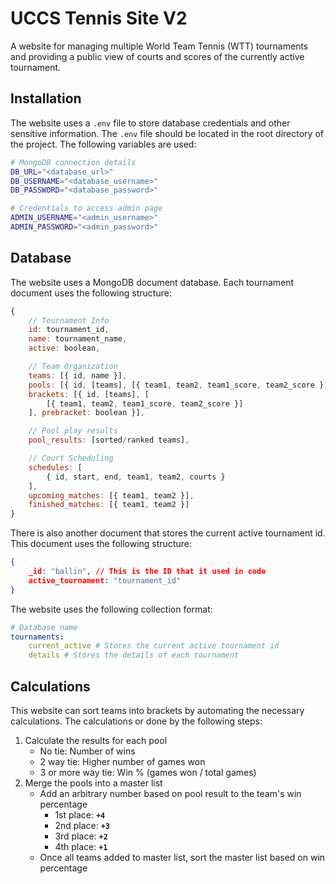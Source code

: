 # UCCS Tennis Site V2

A website for managing multiple World Team Tennis (WTT) tournaments and providing a public view of courts and scores of the currently active tournament.

## Installation

The website uses a `.env` file to store database credentials and other sensitive information. The `.env` file should be located in the root directory of the project. The following variables are used:


```bash
# MongoDB connection details
DB_URL="<database_url>"
DB_USERNAME="<database_username>"
DB_PASSWORD="<database_password>"

# Credentials to access admin page
ADMIN_USERNAME="<admin_username>"
ADMIN_PASSWORD="<admin_password>"
```

## Database

The website uses a MongoDB document database. Each tournament document uses the following structure:

```javascript
{
	// Tournament Info
	id: tournament_id,
	name: tournament_name,
	active: boolean,

	// Team Organization
	teams: [{ id, name }],
	pools: [{ id, [teams], [{ team1, team2, team1_score, team2_score }] }],
	brackets: [{ id, [teams], [ 
		[{ team1, team2, team1_score, team2_score }] 
	], prebracket: boolean }],

	// Pool play results
	pool_results: [sorted/ranked teams],

	// Court Scheduling
	schedules: [
		{ id, start, end, team1, team2, courts }
	],
	upcoming_matches: [{ team1, team2 }],
	finished_matches: [{ team1, team2 }]
}
```

There is also another document that stores the current active tournament id. This document uses the following structure:

```json
{
    _id: "ballin", // This is the ID that it used in code
    active_tournament: "tournament_id"
}
```

The website uses the following collection format:
```yaml
# Database name
tournaments:
    current_active # Stores the current active tournament id
    details # Stores the details of each tournament
```

## Calculations

This website can sort teams into brackets by automating the necessary calculations. The calculations or done by the following steps:

1. Calculate the results for each pool
   - No tie: Number of wins
   - 2 way tie: Higher number of games won
   - 3 or more way tie: Win % (games won / total games)
2. Merge the pools into a master list
   - Add an arbitrary number based on pool result to the team's win percentage
     - 1st place: **`+4`**
     - 2nd place: **`+3`**
     - 3rd place: **`+2`**
     - 4th place: **`+1`**
   - Once all teams added to master list, sort the master list based on win percentage
